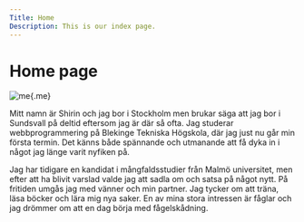 ```yaml
---
Title: Home
Description: This is our index page.
---
```


Home page
==========================

![me](%assets_url%/img/bild.png){.me}

Mitt namn är Shirin och jag bor i Stockholm men brukar säga att jag bor i Sundsvall på deltid eftersom jag är där så ofta. Jag studerar webbprogrammering på Blekinge Tekniska Högskola, där jag just nu går min första termin. Det känns både spännande och utmanande att få dyka in i något jag länge varit nyfiken på.

Jag har tidigare en kandidat i mångfaldsstudier från Malmö universitet, men efter att ha blivit varslad valde jag att sadla om och satsa på något nytt. På fritiden umgås jag med vänner och min partner. Jag tycker om att träna, läsa böcker och lära mig nya saker. En av mina stora intressen är fåglar och jag drömmer om att en dag börja med fågelskådning.